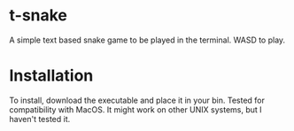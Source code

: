 # t-snake
A simple text based snake game to be played in the terminal.
WASD to play.

# Installation
To install, download the executable and place it in your bin. Tested for compatibility with MacOS.
It might work on other UNIX systems, but I haven't tested it.
